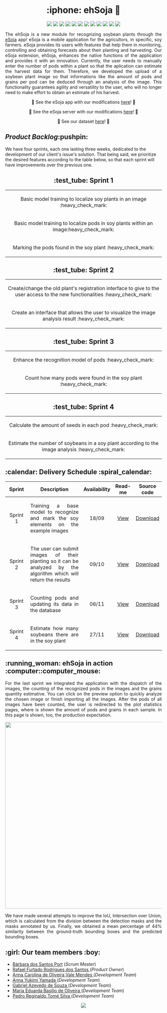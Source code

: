 <h1 align="center">:iphone: ehSoja 🌱</h1>

<p align="center">
    <img src="https://img.shields.io/badge/Colab-F9AB00?style=for-the-badge&logo=googlecolab&color=525252"/>
    <img src="https://img.shields.io/badge/TensorFlow-FF6F00?style=for-the-badge&logo=tensorflow&logoColor=white"/>
    <img src="https://img.shields.io/badge/Keras-%23D00000.svg?style=for-the-badge&logo=Keras&logoColor=white"/>
    <img src="https://img.shields.io/badge/React_Native-20232A?style=for-the-badge&logo=react&logoColor=61DAFB"/>
    <img src="https://img.shields.io/badge/TypeScript-007ACC?style=for-the-badge&logo=typescript&logoColor=white"/>
    <img src="https://img.shields.io/badge/Python-3776AB?style=for-the-badge&logo=python&logoColor=white"/>
    <img src="https://img.shields.io/badge/Flask-000000?style=for-the-badge&logo=flask&logoColor=white"/>
    <img src="https://img.shields.io/badge/Node.js-43853D?style=for-the-badge&logo=node.js&logoColor=white"/>
    <img src="https://img.shields.io/badge/nestjs-%23E0234E.svg?style=for-the-badge&logo=nestjs&logoColor=white"/>
    <img src="https://img.shields.io/badge/PostgreSQL-316192?style=for-the-badge&logo=postgresql&logoColor=white"/>
    <img src="https://img.shields.io/badge/Firebase-039BE5?style=for-the-badge&logo=Firebase&logoColor=white"/>
    <img src="https://img.shields.io/badge/redis-%23DD0031.svg?&style=for-the-badge&logo=redis&logoColor=white"/>
</p>

<p align="justify">
The ehSoja is a new module for recognizing soybean plants through the <a href="https://github.com/cluster-8/esoja-mobile">eSoja</a> app! eSoja is a mobile application for the agricultors, in specific, soy farmers. eSoja provides its users with features that help them in monitoring, controlling and obtaining forecasts about their planting and harvesting. Our eSoja extension, ehSoja, enhances the native functions of the application and provides it with an innovation. Currently, the user needs to manually enter the number of pods within a plant so that the aplication can estimate the harvest data for them. Therefore, we developed the upload of a soybean plant image so that informations like the amount of pods and grains per pod can be deduced through an analysis of the image. This functionality guarantees agility and versatility to the user, who will no longer need to make effort to obtain an estimate of his harvest.
</p>

<p align="center">🌱 See the eSoja app with our modifications <a href="https://github.com/barbaraport/esoja-mobile">here</a>! 🌿</p>
<p align="center">🌿 See the eSoja server with our modifications <a href="https://github.com/barbaraport/esoja-api">here</a>! 🌱</p>
<p align="center">🌱 See our dataset <a href="https://github.com/barbaraport/pods_dataset">here</a>! 🌿</p>

<h2><i>Product Backlog</i>:pushpin:</h2>
<p>We have four sprints, each one lasting three weeks, dedicated to the development of our client's issue's solution. That being said, we prioritize the desired features according to the table below, so that each sprint will have improvements over the previous one.</p>

<h2 align="center">:test_tube: Sprint 1</h2>
<table>
    <tr>
        <td width="1000px"><p align="center">Basic model training to localize soy plants in an image :heavy_check_mark:</p></td>
    </tr>
    <tr>
        <td><p align="center">Basic model training to localize pods in soy plants within an image:heavy_check_mark:</p></td>
    </tr>
    <tr>
        <td><p align="center">Marking the pods found in the soy plant :heavy_check_mark:</p></td>
    </tr>
</table>
<h2 align="center">:test_tube: Sprint 2</h2>
<table>
    <tr>
        <td width="1000px"><p align="center">Create/change the old plant's registration interface to give to the user access to the new functionalities :heavy_check_mark:</p></td>
    </tr>
    <tr>
        <td><p align="center">Create an interface that allows the user to visualize the image analysis result :heavy_check_mark:</p></td>
    </tr>
</table>
<h2 align="center">:test_tube: Sprint 3</h2>
<table>
    <tr>
        <td width="1000px"><p align="center">Enhance the recognition model of pods :heavy_check_mark:</p></td>
    </tr>
    <tr>
        <td><p align="center">Count how many pods were found in the soy plant :heavy_check_mark:</p></td>
    </tr>
</table>
<h2 align="center">:test_tube: Sprint 4</h2>
<table>
    <tr>
        <td width="1000px"><p align="center">Calculate the amount of seeds in each pod :heavy_check_mark:</p></td>
    </tr>
    <tr>
        <td><p align="center">Estimate the number of soybeans in a soy plant according to the image analysis :heavy_check_mark:</p></td>
    </tr>
</table>

<h2>:calendar: Delivery Schedule :spiral_calendar:</h2>
<table>
    <thead>
        <th width=100px>Sprint</th>
        <th width=450px>Description</th>
        <th width=70px>Availability</th>
        <th width=45px>Read-me</th>
        <th width=65px>Source code</th>
    </thead>
    <tr>
        <td><p align="center">Sprint 1</p></td>
        <td><p align="justify">Training a base model to recognize and mark the soy elements on the example images</p></td>
        <td><p align="center">18/09</p></td>
        <td><p align="center"><a href="https://github.com/barbaraport/softtelie-ehsoja/blob/main/docs/Readmes/sprint_1.md">View</a></p></td>
        <td><p align="center"><a href="https://github.com/barbaraport/softtelie-ehsoja/releases/tag/v0.1">Download</a></p></td>
    </tr>
    <tr>
        <td><p align="center">Sprint 2</p></td>
        <td><p align="justify">The user can submit images of their planting so it can be analyzed by the algorithm which will return the results</p></td>
        <td><p align="center">09/10</p></td>
        <td><p align="center"><a href="https://github.com/barbaraport/softtelie-ehsoja/tree/main/docs/Readmes/sprint_2.md">View</a></p></td>
        <td><p align="center"><a href="https://github.com/barbaraport/softtelie-ehsoja/releases/tag/v0.2">Download</a></p></td>
    </tr>
    <tr>
        <td><p align="center">Sprint 3</p></td>
        <td><p align="justify">Counting pods and updating its data in the database</p></td>
        <td><p align="center">06/11</p></td>
        <td><p align="center"><a href="https://github.com/barbaraport/softtelie-ehsoja/tree/main/docs/Readmes/sprint_3.md">View</a></p></td>
        <td><p align="center"><a href="https://github.com/barbaraport/softtelie-ehsoja/releases/tag/v0.3">Download</a></p></td>
    </tr>
    <tr>
        <td><p align="center">Sprint 4</p></td>
        <td><p align="justify">Estimate how many soybeans there are in the soy plant</p></td>
        <td><p align="center">27/11</p></td>
        <td><p align="center"><a href="https://github.com/barbaraport/softtelie-ehsoja/tree/main/docs/Readmes/sprint_4.md">View</a></p></td>
        <td><p align="center"><a href="https://github.com/barbaraport/softtelie-ehsoja/releases/tag/v0.4">Download</a></p></td>
    </tr>
</table>

<h2>:running_woman: ehSoja in action :computer::computer_mouse:</h2>
<p align="justify">For the last sprint we integrated the application with the dispatch of the images, the counting of the recognized pods in the images and the grains quantity estimative. You can click on the preview option to quickly analyze the chosen image or finish importing all the images. After the pods of all images have been counted, the user is redirected to the plot statistics pages, where is shown the amount of pods and grains in each sample. In this page is shown, too, the production expectation.
    
<p align="center">
  <img src="https://github.com/barbaraport/softtelie-ehsoja/blob/main/docs/MVPs/sprint_4/ehSoja-Sprint-4.gif" height="600px"/>
</p>
<p align="justify">We have made several attempts to improve the IoU, Intersection over Union, which is calculated from the division between the detection masks and the masks annotated by us. Finally, we obtained a mean percentage of 44% similarity between the ground-truth bounding boxes and the predicted bounding boxes.</p>

<h2>:girl: Our team members :boy:</h2>
<ul>
    <li><a href="https://www.linkedin.com/in/b%C3%A1rbara-port-402158198/">Bárbara dos Santos Port</a> (<i>Scrum Master</i>)</li>
    <li><a href="https://www.linkedin.com/in/rafael-furtado-613a9712a/">Rafael Furtado Rodrigues dos Santos </a>(<i>Product Owner</i>)</li>
        <li><a href="https://www.linkedin.com/in/anna-carolina-de-oliveira-vale-mendes-372411b3">Anna Carolina de Oliveira Vale Mendes </a>(<i>Development Team</i>)</li>
    <li><a href="https://www.linkedin.com/in/anna-yukimi-yamada-6ba23b149/">Anna Yukimi Yamada </a>(<i>Development Team</i>)</li>
    <li><a href="https://www.linkedin.com/in/gabrielsouzati/">Gabriel Azevedo de Souza </a>(<i>Development Team</i>)</li>
    <li><a href="https://www.linkedin.com/in/mariaeduarda-oliveira/">Maria Eduarda Basílio de Oliveira </a>(<i>Development Team</i>)</li>
    <li><a href="https://www.linkedin.com/in/pedro-silva-18720b236/">Pedro Reginaldo Tomé Silva </a>(<i>Development Team</i>)</li>
</ul>
        
<p align="center">
    <img src="http://ForTheBadge.com/images/badges/built-with-love.svg"/>
</p>
